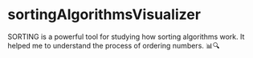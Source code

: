 # sortingAlgorithmsVisualizer

SORTING is a powerful tool for studying how sorting algorithms work. It helped me to understand the process of ordering numbers. 📊🔍

